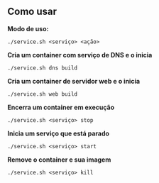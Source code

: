 ## Como usar

**Modo de uso:**

~~~
./service.sh <serviço> <ação>
~~~

**Cria um container com serviço de DNS e o inicia**
~~~
./service.sh dns build
~~~

**Cria um container de servidor web e o inicia**

~~~
./service.sh web build
~~~

**Encerra um container em execução**

~~~
./service.sh <serviço> stop
~~~

**Inicia um serviço que está parado**
~~~
./service.sh <serviço> start
~~~


**Remove o container e sua imagem**

~~~
./service.sh <serviço> kill
~~~

